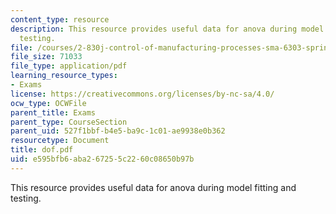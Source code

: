```yaml
---
content_type: resource
description: This resource provides useful data for anova during model fitting and
  testing.
file: /courses/2-830j-control-of-manufacturing-processes-sma-6303-spring-2008/e595bfb6aba267255c2260c08650b97b_dof.pdf
file_size: 71033
file_type: application/pdf
learning_resource_types:
- Exams
license: https://creativecommons.org/licenses/by-nc-sa/4.0/
ocw_type: OCWFile
parent_title: Exams
parent_type: CourseSection
parent_uid: 527f1bbf-b4e5-ba9c-1c01-ae9938e0b362
resourcetype: Document
title: dof.pdf
uid: e595bfb6-aba2-6725-5c22-60c08650b97b
---
```

This resource provides useful data for anova during model fitting and testing.